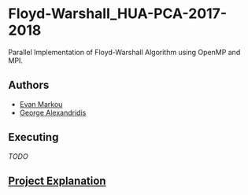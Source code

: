 # Floyd-Warshall_HUA-PCA-2017-2018
Parallel Implementation of Floyd-Warshall Algorithm using OpenMP and MPI.

## Authors
* [Evan Markou](https://github.com/EvanMark)
* [George Alexandridis](https://github.com/galexandridis)

## Executing
_TODO_

## [Project Explanation](https://github.com/galexandridis/Floyd-Warshall_HUA-PCA-2017-2018/wiki/Project-Explanation)
